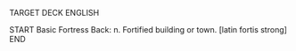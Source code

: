 TARGET DECK
ENGLISH

START
Basic
Fortress
Back: n. Fortified building or town. [latin fortis strong]
END
